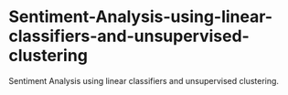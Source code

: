 # Sentiment-Analysis-using-linear-classifiers-and-unsupervised-clustering
Sentiment Analysis using linear classifiers and unsupervised clustering. 
